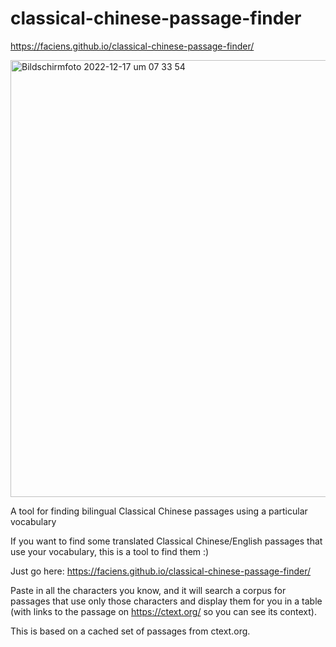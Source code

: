 # classical-chinese-passage-finder

https://faciens.github.io/classical-chinese-passage-finder/

<img width="699" alt="Bildschirm­foto 2022-12-17 um 07 33 54" src="https://user-images.githubusercontent.com/119470033/208228992-c2484506-1576-403d-a5df-411d3d762a6e.png">

A tool for finding bilingual Classical Chinese passages using a particular vocabulary

If you want to find some translated Classical Chinese/English passages that use your vocabulary, this is a tool to find them :)  

Just go here: https://faciens.github.io/classical-chinese-passage-finder/

Paste in all the characters you know, and it will search a corpus for passages that use only those characters and display them for you in a table (with links to the passage on https://ctext.org/ so you can see its context).

This is based on a cached set of passages from ctext.org.
